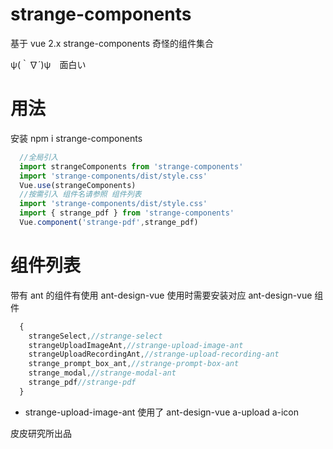 <!--
 * @Author: PiPi
 * @Email: pisenliang@gmail.com
 * @Github: https://github.com/SenLiangpi
 * @Website: https://senliangpi.github.io/blog/#/
 * @Date: 2020-05-12 10:17:14
 * @LastEditors: Pi Patle
 * @LastEditTime: 2021-03-04 11:40:31
 -->
# strange-components
基于 vue 2.x strange-components 奇怪的组件集合

ψ(｀∇´)ψ　面白い

# 用法
安装 npm i strange-components
```javascript
  //全局引入
  import strangeComponents from 'strange-components'
  import 'strange-components/dist/style.css'
  Vue.use(strangeComponents)
  //按需引入 组件名请参照 组件列表
  import 'strange-components/dist/style.css'
  import { strange_pdf } from 'strange-components'
  Vue.component('strange-pdf',strange_pdf)
```
# 组件列表
带有 ant 的组件有使用 ant-design-vue 使用时需要安装对应 ant-design-vue 组件
```javascript
  {
    strangeSelect,//strange-select
    strangeUploadImageAnt,//strange-upload-image-ant
    strangeUploadRecordingAnt,//strange-upload-recording-ant
    strange_prompt_box_ant,//strange-prompt-box-ant
    strange_modal,//strange-modal-ant
    strange_pdf//strange-pdf
  }
```
* strange-upload-image-ant
使用了 ant-design-vue a-upload a-icon


皮皮研究所出品
